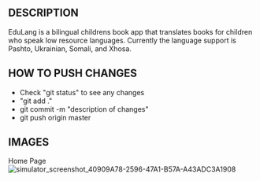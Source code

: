 DESCRIPTION
------------

EduLang is a bilingual childrens book app that translates books for children who speak low resource languages. Currently the language support is Pashto, Ukrainian, Somali, and Xhosa.

HOW TO PUSH CHANGES
------------
- Check "git status" to see any changes
- "git add ."
- git commit -m "description of changes"
- git push origin master

IMAGES
------------
Home Page
![simulator_screenshot_40909A78-2596-47A1-B57A-A43ADC3A1908](https://user-images.githubusercontent.com/71041442/169711046-f6fb53a8-74f0-49d4-b7d7-81b3a7927394.png)

